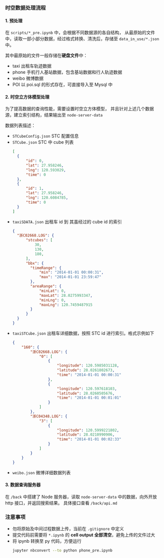 ### 时空数据处理流程

#### 1. 预处理
在 `scripts/*_pre.ipynb` 中，会根据不同数据源的各自结构，
从最原始的文件中，读取一部小部分数据，经过格式转换、清洗后，存储至 `data_in_use/*.json` 中。

其中最原始的文件一般存储在**硬盘文件**中：
- taxi 出租车轨迹数据
- phone 手机行人基站数据，包含基站数据和行人轨迹数据
- weibo 微博数据
- POI 以 poi.sql 的形式存在，可直接导入至 Mysql 中

#### 2. 时空立方体模型处理
为了提高数据的查询性能，需要设置时空立方体模型，
并且针对上述几个数据源，建立索引结构，结果输出至 `node-server-data`

数据列表描述：
- `STCubeConfig.json` STC 配置信息
- `STCube.json` STC 中 cube 列表
  ```json
  [
    {
        "id": 0,
        "lat": 27.958246,
        "lng": 120.593029,
        "time": 0
    },
    {
        "id": 1,
        "lat": 27.958246,
        "lng": 120.6084785,
        "time": 0
    }
  ]
  ```
- `taxiSDATA.json`  出租车 id 到 其虽经过的 cube id 的索引
  ```json
  {
    "浙C02668.LOG": {
        "stcubes": [
            30,
            130,
            180,
        ],
        "bbx": {
          "timeRange": {
              "min": "2014-01-01 00:00:31",
              "max": "2014-01-01 23:59:47"
          },
          "areaRange": {
              "minLat": 0,
              "maxLat": 28.0275993347,
              "minLng": 0,
              "maxLng": 120.7459487915
          }
        }
    }
  }
  ```
- `taxiSTCube.json`  出租车详细数据，按照 STC id 进行索引。格式示例如下
  ```json
  {
      "160": {
          "浙C02668.LOG": {
              "0": [
                  {
                      "longitude": 120.5985031128,
                      "latitude": 28.0261802673,
                      "time": "2014-01-01 00:00:31"
                  },
                  {
                      "longitude": 120.597618103,
                      "latitude": 28.0260505676,
                      "time": "2014-01-01 00:01:01"
                  }
              ]
          },
          "浙C04348.LOG": {
              "3": [
                  {
                      "longitude": 120.5999221802,
                      "latitude": 28.0210990906,
                      "time": "2014-01-01 00:02:33"
                  }
              ]
          }
      }
  }
  ```
- `weibo.json` 微博详细数据列表
  
#### 3. 数据查询服务器
在 `/back` 中搭建了 Node 服务器，读取 `node-server-data` 中的数据，向外开放 http 接口，并返回搜索结果。
具体接口查看 `/back/api.md`

### 注意事项
- 勿将原始及中间过程数据上传，当前在 `.gitignore` 中定义
- 提交代码前需要将 `*.ipynb` 的 **cell output 全部清空**，避免上传的文件过大
- 将 ipynb 转换至 py 代码，方便运行
  ```bash
  jupyter nbconvert --to python phone_pre.ipynb
  ```



